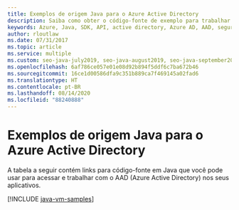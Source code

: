 ```yaml
---
title: Exemplos de origem Java para o Azure Active Directory
description: Saiba como obter o código-fonte de exemplo para trabalhar com o Azure AD (Active Directory) nos seus aplicativos Java.
keywords: Azure, Java, SDK, API, active directory, Azure AD, AAD, segurança, login, autenticação, SSO, SAML
author: rloutlaw
ms.date: 07/31/2017
ms.topic: article
ms.service: multiple
ms.custom: seo-java-july2019, seo-java-august2019, seo-java-september2019, devx-track-java
ms.openlocfilehash: 6af786ce057e01e08d92b894f5ddf6c7ba672b46
ms.sourcegitcommit: 16ce1d00586dfa9c351b889ca7f469145a02fad6
ms.translationtype: HT
ms.contentlocale: pt-BR
ms.lasthandoff: 08/14/2020
ms.locfileid: "88240888"
---
```

# <a name="java-source-samples-for-azure-active-directory"></a>Exemplos de origem Java para o Azure Active Directory

A tabela a seguir contém links para código-fonte em Java que você pode usar para acessar e trabalhar com o AAD (Azure Active Directory) nos seus aplicativos.

[!INCLUDE [java-vm-samples](includes/java-aad-samples.md)]